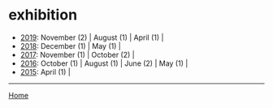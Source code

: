 # exhibition

  * [2019](./exhibition-2019.md): 
      November (2) | 
      August (1) | 
      April (1) | 
  * [2018](./exhibition-2018.md): 
      December (1) | 
      May (1) | 
  * [2017](./exhibition-2017.md): 
      November (1) | 
      October (2) | 
  * [2016](./exhibition-2016.md): 
      October (1) | 
      August (1) | 
      June (2) | 
      May (1) | 
  * [2015](./exhibition-2015.md): 
      April (1) | 

----

[Home](../)
